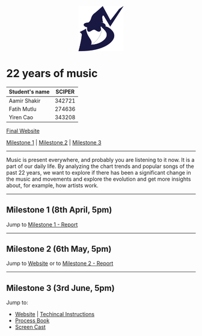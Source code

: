 <p align="center">
  <img width="120" height="120" src="docs/src/imgs/logo.svg">
</p>

# 22 years of music

| Student's name | SCIPER |
| -------------- | ------ |
| Aamir Shakir | 342721 |
| Fatih Mutlu | 274636 |
| Yiren Cao | 343208 |

[Final Website](https://com-480-data-visualization.github.io/datavis-project-2022-vizards/)

[Milestone 1](/milestones/milestone1.md) | [Milestone 2](/milestones/milestone2.md) | [Milestone 3](#milestone-3-3rd-june-5pm)

---

Music is present everywhere, and probably you are listening to it now. It is a part of our daily life. By analyzing the chart trends and popular songs of the past 22 years, we want to explore if there has been a significant change in the music and movements and explore the evolution and get more insights about, for example, how artists work. 

---

## Milestone 1 (8th April, 5pm)

Jump to [Milestone 1 - Report](/milestones/milestone1.md)

---

## Milestone 2 (6th May, 5pm)

Jump to [Website](https://com-480-data-visualization.github.io/datavis-project-2022-vizards/) or to [Milestone 2 - Report](/milestones/milestone2.md)

---

## Milestone 3 (3rd June, 5pm)

Jump to:

- [Website](https://com-480-data-visualization.github.io/datavis-project-2022-vizards/) | [Techincal Instructions](docs/)
- [Process Book](/milestones/processbook.pdf)
- [Screen Cast](https://youtu.be/6y66vRh6rEI)

